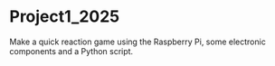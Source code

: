# Project1_2025
Make a quick reaction game using the Raspberry Pi, some electronic components and a Python script.
